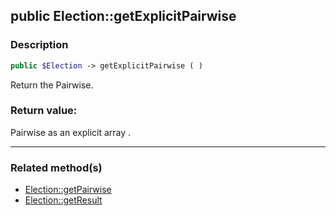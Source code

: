 ## public Election::getExplicitPairwise

### Description    

```php
public $Election -> getExplicitPairwise ( )
```

Return the Pairwise.    


### Return value:   

Pairwise as an explicit array .


---------------------------------------

### Related method(s)      

* [Election::getPairwise](../Election%20Class/public%20Election--getPairwise.md)    
* [Election::getResult](../Election%20Class/public%20Election--getResult.md)    
